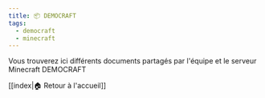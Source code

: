 ```yaml
---
title: 📦 DEMOCRAFT
tags:
  - democraft
  - minecraft
---
```


Vous trouverez ici différents documents partagés par l'équipe et le serveur Minecraft DEMOCRAFT

[[index|🏠 Retour à l'accueil]]